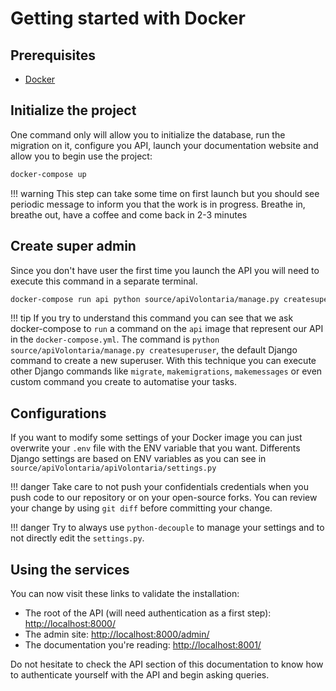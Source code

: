 # Getting started with Docker

## Prerequisites

- [Docker](https://docs.docker.com/get-docker/)

## Initialize the project

One command only will allow you to initialize the database, run the migration on it, configure you API, 
launch your documentation website and allow you to begin use the project:

```bash
docker-compose up
```

!!! warning
    This step can take some time on first launch but you should see periodic message to inform you that the work 
    is in progress. Breathe in, breathe out, have a coffee and come back in 2-3 minutes

## Create super admin

Since you don't have user the first time you launch the API you will need to execute this command in a separate 
terminal.

```bash
docker-compose run api python source/apiVolontaria/manage.py createsuperuser
```

!!! tip
    If you try to understand this command you can see that we ask docker-compose to `run` a command on the `api` image
    that represent our API in the `docker-compose.yml`. The command 
    is `python source/apiVolontaria/manage.py createsuperuser`, the default Django command to create a new 
    superuser. With this technique you can execute other Django commands 
    like `migrate`, `makemigrations`, `makemessages` or even custom command you create to automatise your tasks.

## Configurations

If you want to modify some settings of your Docker image you can just overwrite your `.env` file with the 
ENV variable that you want. Differents Django settings are based on ENV variables as you can see 
in `source/apiVolontaria/apiVolontaria/settings.py`

!!! danger
    Take care to not push your confidentials credentials when you push code to our repository or on your open-source 
    forks. You can review your change by using `git diff` before committing your change.
    
!!! danger
    Try to always use `python-decouple` to manage your settings and to not directly edit the `settings.py`. 

## Using the services

You can now visit these links to validate the installation:

- The root of the API (will need authentication as a first step): [http://localhost:8000/](http://localhost:8000/)
- The admin site: [http://localhost:8000/admin/](http://localhost:8000/admin/)
- The documentation you're reading: [http://localhost:8001/](http://localhost:8001/)

Do not hesitate to check the API section of this documentation to know how to authenticate yourself with the API 
and begin asking queries. 